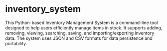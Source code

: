 # inventory_system
This Python-based Inventory Management System is a command-line tool designed to help users efficiently manage items in stock. It supports adding, removing, viewing, searching, saving, and importing/exporting inventory data. The system uses JSON and CSV formats for data persistence and portability.
